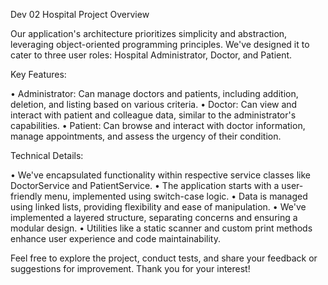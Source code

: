 Dev 02 Hospital Project Overview

Our application's architecture prioritizes simplicity and abstraction, leveraging object-oriented programming principles. We've designed it to cater to three user roles: Hospital Administrator, Doctor, and Patient.

Key Features:

• Administrator: Can manage doctors and patients, including addition, deletion, and listing based on various criteria.
• Doctor: Can view and interact with patient and colleague data, similar to the administrator's capabilities.
• Patient: Can browse and interact with doctor information, manage appointments, and assess the urgency of their condition.

Technical Details:

• We've encapsulated functionality within respective service classes like DoctorService and PatientService.
• The application starts with a user-friendly menu, implemented using switch-case logic.
• Data is managed using linked lists, providing flexibility and ease of manipulation.
• We've implemented a layered structure, separating concerns and ensuring a modular design.
• Utilities like a static scanner and custom print methods enhance user experience and code maintainability.

Feel free to explore the project, conduct tests, and share your feedback or suggestions for improvement. Thank you for your interest!
